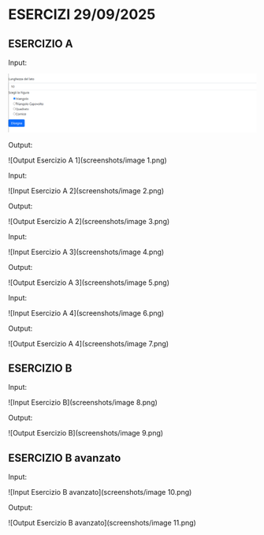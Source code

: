 # ESERCIZI 29/09/2025

## ESERCIZIO A

Input:

![Input Esercizio A 1](screenshots/image.png)

Output:

![Output Esercizio A 1](screenshots/image 1.png)

Input:

![Input Esercizio A 2](screenshots/image 2.png)

Output:

![Output Esercizio A 2](screenshots/image 3.png)

Input:

![Input Esercizio A 3](screenshots/image 4.png)

Output:

![Output Esercizio A 3](screenshots/image 5.png)

Input:

![Input Esercizio A 4](screenshots/image 6.png)

Output:

![Output Esercizio A 4](screenshots/image 7.png)

## ESERCIZIO B

Input:

![Input Esercizio B](screenshots/image 8.png)

Output:

![Output Esercizio B](screenshots/image 9.png)

## ESERCIZIO B avanzato

Input:

![Input Esercizio B avanzato](screenshots/image 10.png)

Output:

![Output Esercizio B avanzato](screenshots/image 11.png)
